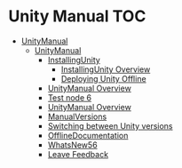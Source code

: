 Unity Manual TOC
================

 - [UnityManual]()
	 - [UnityManual]()
		 - [InstallingUnity]()
			 - [InstallingUnity Overview](InstallingUnity.md)
			 - [Deploying Unity Offline](DeployingUnityOffline.md)
		 - [UnityManual Overview](UnityManual_1.md)
		 - [Test node 6](Testnode6.md)
		 - [UnityManual Overview](UnityManual.md)
		 - [ManualVersions](ManualVersions.md)
		 - [Switching between Unity versions](SwitchingDocumentationVersions.md)
		 - [OfflineDocumentation](OfflineDocumentation.md)
		 - [WhatsNew56](WhatsNew56.md)
		 - [Leave Feedback](LeaveFeedback.md)

